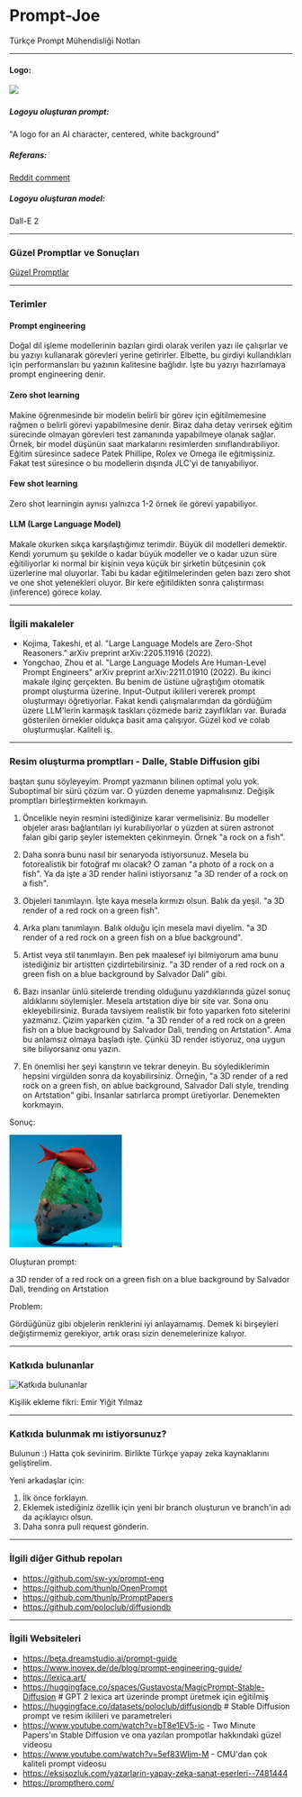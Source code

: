 # Prompt-Joe
Türkçe Prompt Mühendisliği Notları 

-----------------------------------------

#### Logo: 

<img src="resimler/dall-e-logo.png" width="200" center />

##### Logoyu oluşturan prompt:

"A logo for an AI character, centered, white background"

##### Referans: 

[Reddit comment](https://www.reddit.com/r/midjourney/comments/wgbupb/comment/ipkar56/?utm_source=share&utm_medium=web2x&context=3) 

##### Logoyu oluşturan model:

Dall-E 2

-----------------------------------------

### Güzel Promptlar ve Sonuçları

[Güzel Promptlar](güzel_promptlar.md)

-----------------------------------------

### Terimler

#### Prompt engineering
Doğal dil işleme modellerinin bazıları girdi olarak verilen yazı ile çalışırlar ve bu yazıyı kullanarak görevleri yerine getirirler. Elbette, bu girdiyi kullandıkları için performansları bu yazının kalitesine bağlıdır. İşte bu yazıyı hazırlamaya prompt engineering denir.  

#### Zero shot learning 
Makine öğrenmesinde bir modelin belirli bir görev için eğitilmemesine rağmen o belirli görevi yapabilmesine denir. Biraz daha detay verirsek eğitim sürecinde olmayan görevleri test zamanında yapabilmeye olanak sağlar. Örnek, bir model düşünün saat markalarını resimlerden sınıflandırabiliyor. Eğitim süresince sadece Patek Phillipe, Rolex ve Omega ile eğitmişsiniz. Fakat test süresince o bu modellerin dışında JLC'yi de tanıyabiliyor. 

#### Few shot learning 
Zero shot learningin aynısı yalnızca 1-2 örnek ile görevi yapabiliyor. 

#### LLM (Large Language Model)
Makale okurken sıkça karşılaştığımız terimdir. Büyük dil modelleri demektir. Kendi yorumum şu şekilde o kadar büyük modeller ve o kadar uzun süre eğitiliyorlar ki normal bir kişinin veya küçük bir şirketin bütçesinin çok üzerlerine mal oluyorlar. Tabi bu kadar eğitilmelerinden gelen bazı zero shot ve one shot yetenekleri oluyor. Bir kere eğitildikten sonra çalıştırması (inference) görece kolay. 

-----------------------------------------

### İlgili makaleler
- Kojima, Takeshi, et al. "Large Language Models are Zero-Shot Reasoners." arXiv preprint arXiv:2205.11916 (2022).
- Yongchao, Zhou et al. "Large Language Models Are Human-Level Prompt Engineers" arXiv preprint arXiv:2211.01910 (2022).
Bu ikinci makale ilginç gerçekten. Bu benim de üstüne uğraştığım otomatik prompt oluşturma üzerine. Input-Output ikilileri vererek prompt oluşturmayı öğretiyorlar. Fakat kendi çalışmalarımdan da gördüğüm üzere LLM'lerin karmaşık taskları çözmede bariz zayıflıkları var. Burada gösterilen örnekler oldukça basit ama çalışıyor. Güzel kod ve colab oluşturmuşlar. Kaliteli iş. 


-----------------------------------------

### Resim oluşturma promptları - Dalle, Stable Diffusion gibi

baştan şunu söyleyeyim. Prompt yazmanın bilinen optimal yolu yok. Suboptimal bir sürü çözüm var. O yüzden deneme yapmalısınız. Değişik promptları birleştirmekten korkmayın. 

1. Öncelikle neyin resmini istediğinize karar vermelisiniz. Bu modeller objeler arası bağlantıları iyi kurabiliyorlar o yüzden at süren astronot falan gibi garip şeyler istemekten çekinmeyin. Örnek "a rock on a fish". 

2. Daha sonra bunu nasıl bir senaryoda istiyorsunuz. Mesela bu fotorealistik bir fotoğraf mı olacak? O zaman "a photo of a rock on a fish". Ya da işte a 3D render halini istiyorsanız "a 3D render of a rock on a fish".

3. Objeleri tanımlayın. İşte kaya mesela kırmızı olsun. Balık da yeşil. "a 3D render of a red rock on a green fish".

4. Arka planı tanımlayın. Balık olduğu için mesela mavi diyelim. "a 3D render of a red rock on a green fish on a blue background".

5. Artist veya stil tanımlayın. Ben pek maalesef iyi bilmiyorum ama bunu istediğiniz bir artistten çizdirtebilirsiniz. "a 3D render of a red rock on a green fish on a blue background by Salvador Dali" gibi. 

6. Bazı insanlar ünlü sitelerde trending olduğunu yazdıklarında güzel sonuç aldıklarını söylemişler. Mesela artstation diye bir site var. Sona onu ekleyebilirsiniz. Burada tavsiyem realistik bir foto yaparken foto sitelerini yazmanız. Çizim yaparken çizim. "a 3D render of a red rock on a green fish on a blue background by Salvador Dali, trending on Artstation". Ama bu anlamsız olmaya başladı işte. Çünkü 3D render istiyoruz, ona uygun site biliyorsanız onu yazın.

7. En önemlisi her şeyi karıştırın ve tekrar deneyin. Bu söylediklerimin hepsini virgülden sonra da koyabilirsiniz. Örneğin, "a 3D render of a red rock on a green fish, on ablue background, Salvador Dali style, trending on Artstation" gibi. İnsanlar satırlarca prompt üretiyorlar. Denemekten korkmayın.

Sonuç: 

<img src="resimler/red_rock.png" width="200" center />

Oluşturan prompt: 

a 3D render of a red rock on a green fish on a blue background by Salvador Dali, trending on Artstation

Problem:

Gördüğünüz gibi objelerin renklerini iyi anlayamamış. Demek ki birşeyleri değiştirmemiz gerekiyor, artık orası sizin denemelerinize kalıyor.

-----------------------------------------

### Katkıda bulunanlar

![Katkıda bulunanlar](https://contrib.rocks/image?repo=cagbal/Prompt-Joe)

Kişilik ekleme fikri:
Emir Yiğit Yılmaz  

-----------------------------------------

### Katkıda bulunmak mı istiyorsunuz? 
Bulunun :) Hatta çok sevinirim. Birlikte Türkçe yapay zeka kaynaklarını geliştirelim.

Yeni arkadaşlar için: 
1. İlk önce forklayın. 
2. Eklemek istediğiniz özellik için yeni bir branch oluşturun ve branch'in adı da açıklayıcı olsun.
3. Daha sonra pull request gönderin. 

-----------------------------------------

### İlgili diğer Github repoları 
- https://github.com/sw-yx/prompt-eng
- https://github.com/thunlp/OpenPrompt
- https://github.com/thunlp/PromptPapers
- https://github.com/poloclub/diffusiondb

-----------------------------------------

### İlgili Websiteleri
- https://beta.dreamstudio.ai/prompt-guide
- https://www.inovex.de/de/blog/prompt-engineering-guide/
- https://lexica.art/
- https://huggingface.co/spaces/Gustavosta/MagicPrompt-Stable-Diffusion # GPT 2 lexica art üzerinde prompt üretmek için eğitilmiş 
- https://huggingface.co/datasets/poloclub/diffusiondb # Stable Diffusion prompt ve resim ikilileri ve parametreleri
- https://www.youtube.com/watch?v=bT8e1EV5-ic - Two Minute Papers'ın Stable Diffusion ve ona yazılan prompotlar hakkındaki güzel videosu
- https://www.youtube.com/watch?v=5ef83Wljm-M - CMU'dan çok kaliteli prompt videosu
- https://eksisozluk.com/yazarlarin-yapay-zeka-sanat-eserleri--7481444
- https://prompthero.com/
